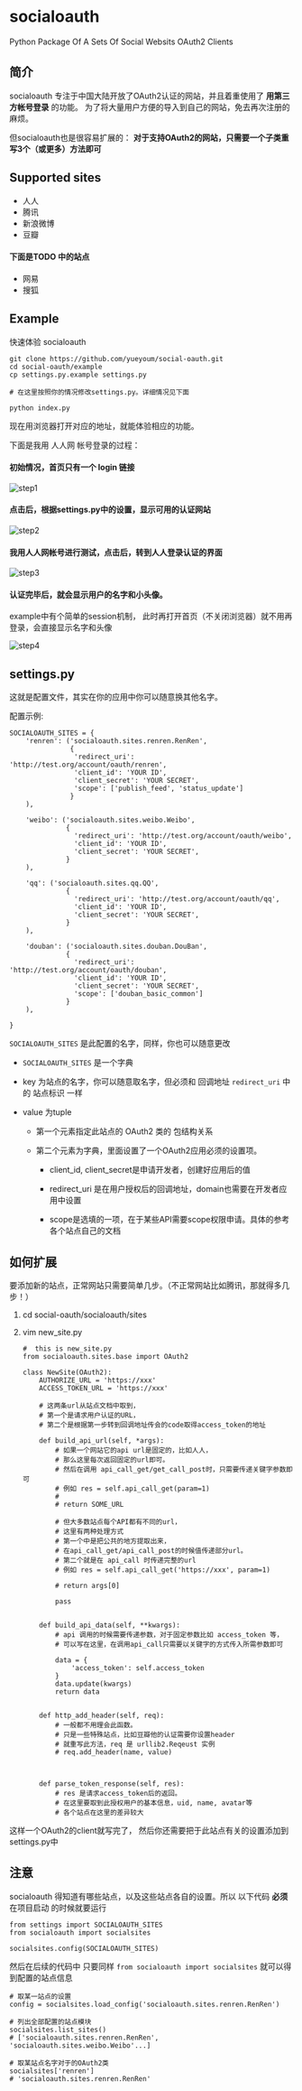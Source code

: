 # socialoauth

Python Package Of A Sets Of Social Websits OAuth2 Clients

## 简介

socialoauth 专注于中国大陆开放了OAuth2认证的网站，并且着重使用了 **用第三方帐号登录** 的功能。
为了将大量用户方便的导入到自己的网站，免去再次注册的麻烦。

但socialoauth也是很容易扩展的：
**对于支持OAuth2的网站，只需要一个子类重写3个（或更多）方法即可**


## Supported sites

*   人人
*   腾讯
*   新浪微博
*   豆瓣

#### 下面是TODO 中的站点

*   网易
*   搜狐




## Example

快速体验 socialoauth

    git clone https://github.com/yueyoum/social-oauth.git
    cd social-oauth/example
    cp settings.py.example settings.py
    
    # 在这里按照你的情况修改settings.py。详细情况见下面
    
    python index.py
    
    
现在用浏览器打开对应的地址，就能体验相应的功能。

下面是我用 人人网 帐号登录的过程：


#### 初始情况，首页只有一个 login 链接

![step1](http://i1297.photobucket.com/albums/ag23/yueyoum/x1_shadowed_zpsac1e046a.png)


#### 点击后，根据settings.py中的设置，显示可用的认证网站

![step2](http://i1297.photobucket.com/albums/ag23/yueyoum/x2_shadowed_zps47bd6fd8.png)


#### 我用人人网帐号进行测试，点击后，转到人人登录认证的界面

![step3](http://i1297.photobucket.com/albums/ag23/yueyoum/x4_shadowed_zps6aed31ec.png)


#### 认证完毕后，就会显示用户的名字和小头像。
example中有个简单的session机制，
此时再打开首页（不关闭浏览器）就不用再登录，会直接显示名字和头像

![step4](http://i1297.photobucket.com/albums/ag23/yueyoum/x3_shadowed_zpse6a0f575.png)


## settings.py

这就是配置文件，其实在你的应用中你可以随意换其他名字。

配置示例:


    SOCIALOAUTH_SITES = {
        'renren': ('socialoauth.sites.renren.RenRen',
                   {
                    'redirect_uri': 'http://test.org/account/oauth/renren',
                    'client_id': 'YOUR ID',
                    'client_secret': 'YOUR SECRET',
                    'scope': ['publish_feed', 'status_update']
                   }
        ),
            
        'weibo': ('socialoauth.sites.weibo.Weibo',
                  {
                    'redirect_uri': 'http://test.org/account/oauth/weibo',
                    'client_id': 'YOUR ID',
                    'client_secret': 'YOUR SECRET',
                  }
        ),
        
        'qq': ('socialoauth.sites.qq.QQ',
                  {
                    'redirect_uri': 'http://test.org/account/oauth/qq',
                    'client_id': 'YOUR ID',
                    'client_secret': 'YOUR SECRET',
                  }
        ),
            
        'douban': ('socialoauth.sites.douban.DouBan',
                  {
                    'redirect_uri': 'http://test.org/account/oauth/douban',
                    'client_id': 'YOUR ID',
                    'client_secret': 'YOUR SECRET',
                    'scope': ['douban_basic_common']
                  }
        ),
        
    }
    
    
`SOCIALOAUTH_SITES` 是此配置的名字，同样，你也可以随意更改

*   `SOCIALOAUTH_SITES` 是一个字典

*   key 为站点的名字，你可以随意取名字，但必须和 回调地址 `redirect_uri` 中的 站点标识 一样

*   value 为tuple

    *   第一个元素指定此站点的 OAuth2 类的 包结构关系
    
    *   第二个元素为字典，里面设置了一个OAuth2应用必须的设置项。
    
        *   client_id, client_secret是申请开发者，创建好应用后的值
        
        *   redirect_uri 是在用户授权后的回调地址，domain也需要在开发者应用中设置
        
        *   scope是选填的一项，在于某些API需要scope权限申请。具体的参考各个站点自己的文档
        
        
        
        
## 如何扩展

要添加新的站点，正常网站只需要简单几步。（不正常网站比如腾讯，那就得多几步！）

1.  cd social-oauth/socialoauth/sites
2.  vim new_site.py

        #  this is new_site.py
        from socialoauth.sites.base import OAuth2
        
        class NewSite(OAuth2):
            AUTHORIZE_URL = 'https://xxx'
            ACCESS_TOKEN_URL = 'https://xxx'
            
            # 这两条url从站点文档中取到，
            # 第一个是请求用户认证的URL，
            # 第二个是根据第一步转到回调地址传会的code取得access_token的地址
            
            def build_api_url(self, *args):
                # 如果一个网站它的api url是固定的，比如人人，
                # 那么这里每次返回固定的url即可。
                # 然后在调用 api_call_get/get_call_post时，只需要传递关键字参数即可
                # 例如 res = self.api_call_get(param=1)
                #
                # return SOME_URL
                
                # 但大多数站点每个API都有不同的url，
                # 这里有两种处理方式
                # 第一个中是把公共的地方提取出来，
                # 在api_call_get/api_call_post的时候值传递部分url。
                # 第二个就是在 api_call 时传递完整的url
                # 例如 res = self.api_call_get('https://xxx', param=1)
                
                # return args[0]
                
                pass
                
                
            def build_api_data(self, **kwargs):
                # api 调用的时候需要传递参数，对于固定参数比如 access_token 等，
                # 可以写在这里，在调用api_call只需要以关键字的方式传入所需参数即可
                
                data = {
                    'access_token': self.access_token
                }
                data.update(kwargs)
                return data
                
                
            def http_add_header(self, req):
                # 一般都不用理会此函数。
                # 只是一些特殊站点，比如豆瓣他的认证需要你设置header
                # 就重写此方法，req 是 urllib2.Reqeust 实例
                # req.add_header(name, value)
                
                
                
            def parse_token_response(self, res):
                # res 是请求access_token后的返回。
                # 在这里要取到此授权用户的基本信息，uid, name, avatar等
                # 各个站点在这里的差异较大




这样一个OAuth2的client就写完了， 然后你还需要把于此站点有关的设置添加到 settings.py中



## 注意

socialoauth 得知道有哪些站点，以及这些站点各自的设置。所以 以下代码 **必须** 在项目启动
的时候就要运行

    from settings import SOCIALOAUTH_SITES
    from socialoauth import socialsites
    
    socialsites.config(SOCIALOAUTH_SITES)


然后在后续的代码中 只要同样 `from socialoauth import socialsites` 就可以得到配置的站点信息

    # 取某一站点的设置
    config = socialsites.load_config('socialoauth.sites.renren.RenRen')
    
    # 列出全部配置的站点模块
    socialsites.list_sites()
    # ['socialoauth.sites.renren.RenRen', 'socialoauth.sites.weibo.Weibo'...]
    
    # 取某站点名字对于的OAuth2类
    socialsites['renren']
    # 'socialoauth.sites.renren.RenRen'
    
